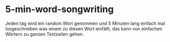 # 5-min-word-songwriting
Jeden tag wird ein random Wort genommen und 5 Minuten lang einfach mal losgeschrieben was einem zu diesen Wort einfällt, das kann von einfachen Wörtern zu ganzen Textzeilen gehen.
